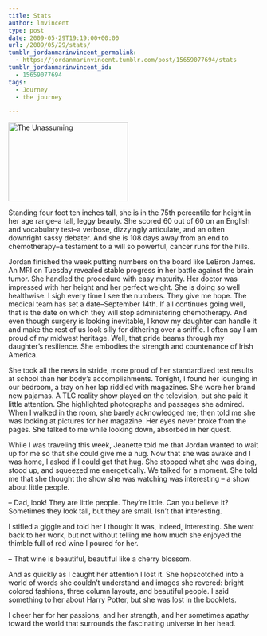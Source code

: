 ```yaml
---
title: Stats
author: lmvincent
type: post
date: 2009-05-29T19:19:00+00:00
url: /2009/05/29/stats/
tumblr_jordanmarinvincent_permalink:
  - https://jordanmarinvincent.tumblr.com/post/15659077694/stats
tumblr_jordanmarinvincent_id:
  - 15659077694
tags:
  - Journey
  - the journey

---
```

<a href="https://www.flickr.com/photos/larryvincent/3576894711/" title="The Unassuming by larryvincent, on Flickr" target="_blank" rel="noopener"><img loading="lazy" src="https://farm3.static.flickr.com/2476/3576894711_b2a8b6d7b0_m.jpg" width="240" height="159" alt="The Unassuming" /></a>

Standing four foot ten inches tall, she is in the 75th percentile for height in her age range&ndash;a tall, leggy beauty. She scored 60 out of 60 on an English and vocabulary test&ndash;a verbose, dizzyingly articulate, and an often downright sassy debater. And she is 108 days away from an end to chemotherapy&ndash;a testament to a will so powerful, cancer runs for the hills.

Jordan finished the week putting numbers on the board like LeBron James. An MRI on Tuesday revealed stable progress in her battle against the brain tumor. She handled the procedure with easy maturity. Her doctor was impressed with her height and her perfect weight. She is doing so well healthwise. I sigh every time I see the numbers. They give me hope. The medical team has set a date&ndash;September 14th. If all continues going well, that is the date on which they will stop administering chemotherapy. And even though surgery is looking inevitable, I know my daughter can handle it and make the rest of us look silly for dithering over a sniffle. I often say I am proud of my midwest heritage. Well, that pride beams through my daughter&rsquo;s resilience. She embodies the strength and countenance of Irish America.

She took all the news in stride, more proud of her standardized test results at school than her body&rsquo;s accomplishments. Tonight, I found her lounging in our bedroom, a tray on her lap riddled with magazines. She wore her brand new pajamas. A TLC reality show played on the television, but she paid it little attention. She highlighted photographs and passages she admired. When I walked in the room, she barely acknowledged me; then told me she was looking at pictures for her magazine. Her eyes never broke from the pages. She talked to me while looking down, absorbed in her quest.

While I was traveling this week, Jeanette told me that Jordan wanted to wait up for me so that she could give me a hug. Now that she was awake and I was home, I asked if I could get that hug. She stopped what she was doing, stood up, and squeezed me energetically. We talked for a moment. She told me that she thought the show she was watching was interesting &ndash; a show about little people.

&ndash; Dad, look! They are little people. They&rsquo;re little. Can you believe it? Sometimes they look tall, but they are small. Isn&rsquo;t that interesting.

I stifled a giggle and told her I thought it was, indeed, interesting. She went back to her work, but not without telling me how much she enjoyed the thimble full of red wine I poured for her.

&ndash; That wine is beautiful, beautiful like a cherry blossom.

And as quickly as I caught her attention I lost it. She hopscotched into a world of words she couldn&rsquo;t understand and images she revered: bright colored fashions, three column layouts, and beautiful people. I said something to her about Harry Potter, but she was lost in the booklets.

I cheer her for her passions, and her strength, and her sometimes apathy toward the world that surrounds the fascinating universe in her head.

<div class="blogger-post-footer">
  <img loading="lazy" width="1" height="1" src="https://blogger.googleusercontent.com/tracker/9039099668816362935-7271362980953503693?l=jordansjourney2.blogspot.com" alt="" />
</div>